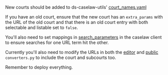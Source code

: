 New courts should be added to ds-caselaw-utils' [court_names.yaml](https://github.com/nationalarchives/ds-caselaw-utils/blob/main/src/ds_caselaw_utils/data/court_names.yaml)

If you have an old court, ensure that the new court has an `extra_params` with the URL of the old court
and that there is an old court entry with both selectable and listable set to `false`.

You'll also need to set mappings in [search_parameters](https://github.com/nationalarchives/ds-caselaw-custom-api-client/blob/main/src/caselawclient/search_parameters.py) in the caselaw client to ensure searches for one URL term hit the other.

Currently you'll also need to modify the URLs in both the [editor](https://github.com/nationalarchives/ds-caselaw-editor-ui/blob/main/judgments/converters.py) and [public](https://github.com/nationalarchives/ds-caselaw-public-ui/blob/main/judgments/converters.py) `converters.py` to include
the court and subcourts too.

Remember to deploy everything.
